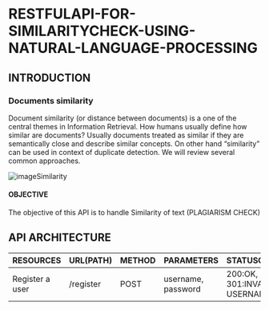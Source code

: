 # RESTFULAPI-FOR-SIMILARITYCHECK-USING-NATURAL-LANGUAGE-PROCESSING

## INTRODUCTION
### Documents similarity
Document similarity (or distance between documents) is a one of the central themes in Information Retrieval. How humans usually define how similar are documents? Usually documents treated as similar if they are semantically close and describe similar concepts. On other hand “similarity” can be used in context of duplicate detection. We will review several common approaches.

![imageSimilarity](https://miro.medium.com/max/1838/1*l-BZLW3JUHd1MZbNq1MjQA.png)


#### OBJECTIVE
The objective of this API is to handle Similarity of text (PLAGIARISM CHECK) 

## API ARCHITECTURE
|RESOURCES |URL(PATH) |METHOD |PARAMETERS |STATUSCODE|
|----------|-------|--------|--------------|----------|
|Register a user | /register | POST | username, password | 200:OK,  301:INVALID USERNAME |


